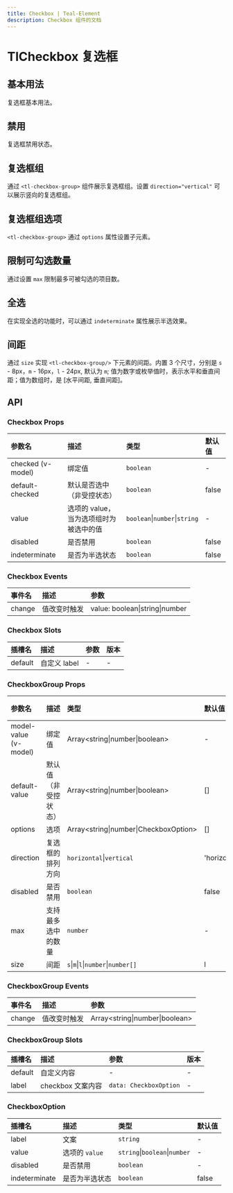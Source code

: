 ```yaml
---
title: Checkbox | Teal-Element
description: Checkbox 组件的文档
---
```


# TlCheckbox 复选框

## 基本用法

复选框基本用法。

<preview path="../demo/checkbox/basic.vue" placeholder="place input" title="基础用法" description="Checkbox 组件的基础用法"></preview>

## 禁用

复选框禁用状态。

<preview path="../demo/checkbox/disabled.vue" placeholder="place input" title="基础用法" description="Checkbox 组件的基础用法"></preview>

## 复选框组

通过 `<tl-checkbox-group>` 组件展示复选框组。设置 `direction="vertical"` 可以展示竖向的复选框组。

<preview path="../demo/checkbox/group.vue" placeholder="place input" title="基础用法" description="Checkbox 组件的基础用法"></preview>

## 复选框组选项

`<tl-checkbox-group>` 通过 `options` 属性设置子元素。
<preview path="../demo/checkbox/group-options.vue" placeholder="place input" title="基础用法" description="Checkbox 组件的基础用法"></preview>

## 限制可勾选数量

通过设置 `max` 限制最多可被勾选的项目数。
<preview path="../demo/checkbox/max.vue" placeholder="place input" title="基础用法" description="Checkbox 组件的基础用法"></preview>

## 全选

在实现全选的功能时，可以通过 `indeterminate` 属性展示半选效果。
<preview path="../demo/checkbox/check-all.vue" placeholder="place input" title="基础用法" description="Checkbox 组件的基础用法"></preview>

## 间距

通过 `size` 实现 `<tl-checkbox-group/>` 下元素的间距。内置 3 个尺寸，分别是 `s` - 8px，`m` - 16px，`l` - 24px, 默认为 `m`; 值为数字或枚举值时，表示水平和垂直间距；值为数组时，是 [水平间距, 垂直间距]。

<preview path="../demo/checkbox/size.vue" placeholder="place input" title="基础用法" description="Checkbox 组件的基础用法"></preview>

## API

### Checkbox Props

| 参数名            | 描述                                   | 类型                          | 默认值 |
| :---------------- | :------------------------------------- | :---------------------------- | :----- |
| checked (v-model) | 绑定值                                 | `boolean`                     | -      |
| default-checked   | 默认是否选中（非受控状态）             | `boolean`                     | false  |
| value             | 选项的 value，当为选项组时为被选中的值 | `boolean`\|`number`\|`string` | -      |
| disabled          | 是否禁用                               | `boolean`                     | false  |
| indeterminate     | 是否为半选状态                         | `boolean`                     | false  |

### Checkbox Events

| 事件名 | 描述         | 参数                           |
| :----- | :----------- | :----------------------------- |
| change | 值改变时触发 | value: boolean\|string\|number |

### Checkbox Slots

| 插槽名  | 描述         | 参数 | 版本 |
| :------ | :----------- | :--- | :--- |
| default | 自定义 label | -    | -    |

### CheckboxGroup Props

| 参数名                | 描述                 | 类型                                  | 默认值       | 版本 |
| :-------------------- | :------------------- | :------------------------------------ | :----------- | :--- |
| model-value (v-model) | 绑定值               | Array<string\|number\|boolean>        | -            | -    |
| default-value         | 默认值（非受控状态） | Array<string\|number\|boolean>        | []           | -    |
| options               | 选项                 | Array<string\|number\|CheckboxOption> | []           | -    |
| direction             | 复选框的排列方向     | `horizontal`\|`vertical`              | 'horizontal' | -    |
| disabled              | 是否禁用             | `boolean`                             | false        | -    |
| max                   | 支持最多选中的数量   | `number`                              | -            | -    |
| size                  | 间距                 | `s`\|`m`\|`l`\|`number`\|`number[]`   | l            |      |

### CheckboxGroup Events

| 事件名 | 描述         | 参数                           |
| :----- | :----------- | :----------------------------- |
| change | 值改变时触发 | Array<string\|number\|boolean> |

### CheckboxGroup Slots

| 插槽名  | 描述              | 参数                   | 版本 |
| :------ | :---------------- | :--------------------- | :--- |
| default | 自定义内容        | -                      | -    |
| label   | checkbox 文案内容 | `data: CheckboxOption` | -    |

### CheckboxOption

| 插槽名        | 描述           | 类型                          | 默认值 |
| :------------ | :------------- | :---------------------------- | :----- |
| label         | 文案           | `string`                      | -      |
| value         | 选项的 `value` | `string`\|`boolean`\|`number` | -      |
| disabled      | 是否禁用       | `boolean`                     | -      |
| indeterminate | 是否为半选状态 | `boolean`                     | false  |
